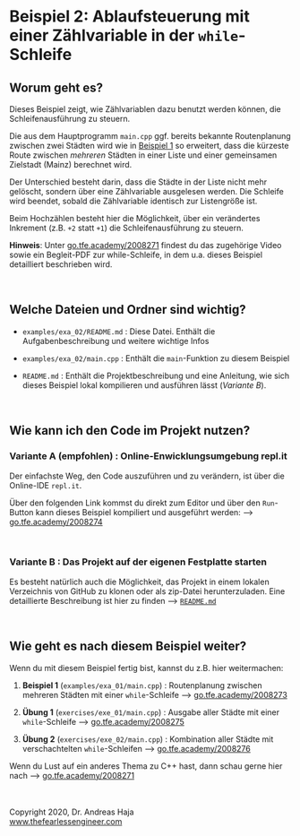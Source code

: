 # Beispiel 2: Ablaufsteuerung mit einer Zählvariable in der `while`-Schleife

## Worum geht es?
Dieses Beispiel zeigt, wie Zählvariablen dazu benutzt werden können, die Schleifenausführung zu steuern. 

Die aus dem Hauptprogramm `main.cpp` ggf. bereits bekannte Routenplanung zwischen zwei Städten wird wie in [Beispiel 1](https://go.tfe.academy/2008273) so erweitert, dass die kürzeste Route zwischen *mehreren* Städten in einer Liste und einer gemeinsamen Zielstadt (Mainz) berechnet wird. 

Der Unterschied besteht darin, dass die Städte in der Liste nicht mehr gelöscht, sondern über eine Zählvariable ausgelesen werden. Die Schleife wird beendet, sobald die Zählvariable identisch zur Listengröße ist. 

Beim Hochzählen besteht hier die Möglichkeit, über ein verändertes Inkrement (z.B. `+2` statt `+1`) die Schleifenausführung zu steuern.

**Hinweis**: Unter [go.tfe.academy/2008271](https://go.tfe.academy/2008271) findest du das zugehörige Video sowie ein Begleit-PDF zur while-Schleife, in dem u.a. dieses Beispiel detailliert beschrieben wird.

<br>

## Welche Dateien und Ordner sind wichtig?
- `examples/exa_02/README.md` : Diese Datei. Enthält die Aufgabenbeschreibung und weitere wichtige Infos

- `examples/exa_02/main.cpp` : Enthält die `main`-Funktion zu diesem Beispiel

- `README.md` : Enthält die Projektbeschreibung und eine Anleitung, wie sich dieses Beispiel lokal kompilieren und ausführen lässt (*Variante B*).
  

<br>

## Wie kann ich den Code im Projekt nutzen?

###  **Variante A (empfohlen)** : Online-Enwicklungsumgebung repl.it

Der einfachste Weg, den Code auszuführen und zu verändern, ist über die Online-IDE `repl.it`. 

Über den folgenden Link kommst du direkt zum Editor und über den `Run`-Button kann dieses Beispiel kompiliert und ausgeführt werden: --> [go.tfe.academy/2008274](https://go.tfe.academy/2008274)

<br> 

###  **Variante B** : Das Projekt auf der eigenen Festplatte starten

Es besteht natürlich auch die Möglichkeit, das Projekt in einem lokalen Verzeichnis von GitHub zu klonen oder als zip-Datei herunterzuladen. Eine detaillierte Beschreibung ist hier zu finden --> [`README.md`](./../../README.md#)

<br>

## Wie geht es nach diesem Beispiel weiter? 

Wenn du mit diesem Beispiel fertig bist, kannst du z.B. hier weitermachen: 

1. **Beispiel 1** (`examples/exa_01/main.cpp`) : Routenplanung zwischen mehreren Städten mit einer `while`-Schleife --> [go.tfe.academy/2008273](https://go.tfe.academy/2008273)

2. **Übung 1** (`exercises/exe_01/main.cpp`) : Ausgabe aller Städte mit einer `while`-Schleife --> [go.tfe.academy/2008275](https://go.tfe.academy/2008275)
   
3. **Übung 2** (`exercises/exe_02/main.cpp`) : Kombination aller Städte mit verschachtelten `while`-Schleifen --> [go.tfe.academy/2008276](https://go.tfe.academy/2008276)


Wenn du Lust auf ein anderes Thema zu C++ hast, dann schau gerne hier nach --> [go.tfe.academy/2008271](https://go.tfe.academy/2008271) 

<br><br>
Copyright 2020, Dr. Andreas Haja
<br>
www.thefearlessengineer.com